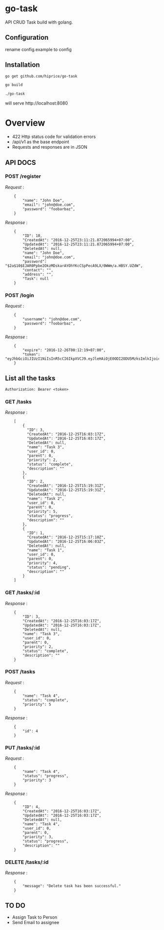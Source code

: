 # go-task
API CRUD Task build with golang.

## Configuration
rename config.example to config

## Installation
``` bash
go get github.com/hiprice/go-task

go build

./go-task
```
will serve http://localhost:8080


# Overview
- 422 Http status code for validation errors
- /api/v1 as the base endpoint
- Requests and responses are in JSON

## API DOCS

### POST /register

*Request* :

        {
            "name": "John Doe",
            "email": "john@doe.com",
            "password": "foobarbaz",
        }

*Response* :

        {
            "ID": 10,
            "CreatedAt": "2016-12-25T23:11:21.872065994+07:00",
            "UpdatedAt": "2016-12-25T23:11:21.872065994+07:00",
            "DeletedAt": null,
            "name": "John Doe",
            "email": "john@doe.com",
            "password": "$2a$10$EJAR0Ppbe2OkzMDskarAYOhYKcCSpPecA9LX/0WWm/a.HBSY.UZdW",
            "contact": "",
            "address": "",
            "Task": null
        }

### POST /login

*Request* :

        {
            "username": "john@doe.com",
            "password": "foobarbaz",
        }

*Response* :

        {
            "expire": "2016-12-26T00:12:19+07:00",
            "token": "eyJhbGciOiJIUzI1NiIsInR5cCI6IkpXVCJ9.eyJleHAiOjE0ODI2ODU5MzksImlkIjoicm9yaS5rdXJuaWFkaUB5YWhvby5jb20iLCJvcmlnX2lhdCI6MTQ4MjY4MjMzOX0.OzRTRuCh9BnNmEJEEqjwGzJiQQaUafl7lx0swPvZ0rE"
        }

## List all the tasks
`Authorization: Bearer <token>`

### GET /tasks

*Response* :

        [
            {
              "ID": 3,
              "CreatedAt": "2016-12-25T16:03:17Z",
              "UpdatedAt": "2016-12-25T16:03:17Z",
              "DeletedAt": null,
              "name": "Task 3",
              "user_id": 0,
              "parent": 0,
              "priority": 2,
              "status": "complete",
              "description": ""
            },
            {
              "ID": 2,
              "CreatedAt": "2016-12-25T15:19:31Z",
              "UpdatedAt": "2016-12-25T15:19:31Z",
              "DeletedAt": null,
              "name": "Task 2",
              "user_id": 0,
              "parent": 0,
              "priority": 5,
              "status": "progress",
              "description": ""
            },
            {
              "ID": 1,
              "CreatedAt": "2016-12-25T15:17:10Z",
              "UpdatedAt": "2016-12-25T16:06:03Z",
              "DeletedAt": null,
              "name": "Task 1",
              "user_id": 0,
              "parent": 0,
              "priority": 4,
              "status": "pending",
              "description": ""
            }
        ]

### GET /tasks/:id

*Response* :

        {
            "ID": 3,
            "CreatedAt": "2016-12-25T16:03:17Z",
            "UpdatedAt": "2016-12-25T16:03:17Z",
            "DeletedAt": null,
            "name": "Task 3",
            "user_id": 0,
            "parent": 0,
            "priority": 2,
            "status": "complete",
            "description": ""
        }

### POST /tasks

*Request* :

        {
            "name": "Task 4",
            "status": "complete",
            "priority": 5
        }

*Response* :

        {
            "id": 4
        }

### PUT /tasks/:id

*Request* :

        {
            "name": "Task 4",
            "status": "progress",
            "priority": 3
        }

*Response* :

        {
            "ID": 4,
            "CreatedAt": "2016-12-25T16:03:17Z",
            "UpdatedAt": "2016-12-25T16:03:17Z",
            "DeletedAt": null,
            "name": "Task 4",
            "user_id": 0,
            "parent": 0,
            "priority": 3,
            "status": "progress",
            "description": ""
        }

### DELETE /tasks/:id

*Response* :

        {
            "message": "Delete task has been successful."
        }

## TO DO
- Assign Task to Person
- Send Email to assignee